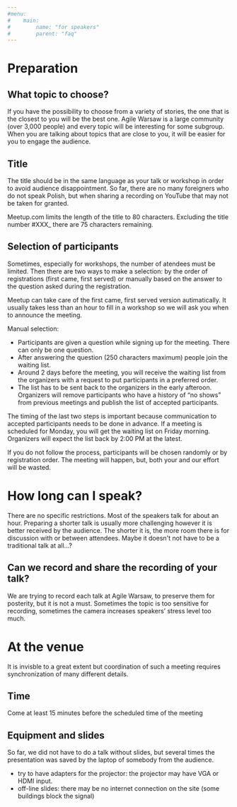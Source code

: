 ```yaml
---
#menu: 
#    main:
#        name: "for speakers"
#        parent: "faq"
---
```

# Preparation

## What topic to choose?

If you have the possibility to choose from a variety of stories, the one that is the closest to you will be the best one. Agile Warsaw is a large community (over 3,000 people) and every topic will be interesting for some subgroup. When you are talking about topics that are close to you, it will be easier for you to engage the audience.
 
## Title
The title should be in the same language as your talk or workshop in order to avoid audience disappointment. So far, there are no many foreigners who do not speak Polish, but when sharing a recording on YouTube that may not be taken for granted.

Meetup.com limits the length of the title to 80 characters. Excluding the title number #XXX_ there are 75 characters remaining.

## Selection of participants

Sometimes, especially for workshops, the number of atendees must be limited. Then there are two ways to make a selection: by the order of registrations (first came, first served) or manually based on the answer to the question asked during the registration.

Meetup can take care of the first came, first served version autimatically. It usually takes less than an hour to fill in a workshop so we will ask you when to announce the meeting.

Manual selection:
  
  - Participants are given a question while signing up for the meeting. There can only be one question.
  - After answering the question (250 characters maximum) people join the waiting list.
  - Around 2 days before the meeting, you will receive the waiting list from the organizers with a request to put participants in a preferred order.
  - The list has to be sent back to the organizers in the early afteroon. Organizers will remove participants who have a history of “no shows” from previous meetings and publish the list of accepted participants.

The timing of the last two steps is important because communication to accepted participants needs to be done in advance. If a meeting is scheduled for Monday, you will get the waiting list on Friday morning. Organizers will expect the list back by 2:00 PM at the latest.

If you do not follow the process, participants will be chosen randomly or by registration order. The meeting will happen, but, both your and our effort will be wasted.

# How long can I speak?

There are no specific restrictions. Most of the speakers talk for about an hour. Preparing a shorter talk is usually more challenging however it is better received by the audience. The shorter it is, the more room there is for discussion with or between attendees. Maybe it doesn't not have to be a traditional talk at all…?

## Can we record and share the recording of your talk?

We are trying to record each talk at Agile Warsaw, to preserve them for posterity, but it is not a must. Sometimes the topic is too sensitive for recording, sometimes the camera increases speakers’ stress level too much.

# At the venue 

It is invisble to a great extent but coordination of such a meeting requires synchronization of many different details.

## Time

Come at least 15 minutes before the scheduled time of the meeting

## Equipment and slides

So far, we did not have to do a talk without slides, but several times the presentation was saved by the laptop of somebody from the audience.

  - try to have adapters for the projector: the projector may have VGA or HDMI input.
  - off-line slides: there may be no internet connection on the site (some buildings block the signal)
